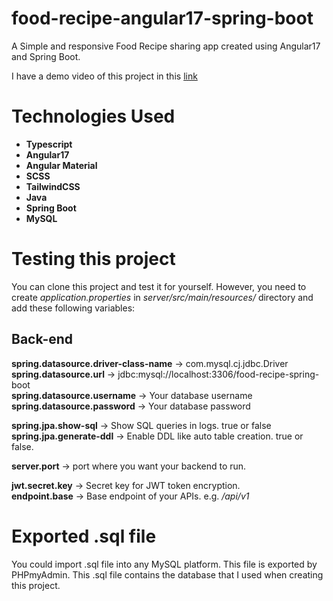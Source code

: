# food-recipe-angular17-spring-boot
A Simple and responsive Food Recipe sharing app created using Angular17 and Spring Boot.

I have a demo video of this project in this [link](https://youtu.be/4Xwj0do-E3s)

# Technologies Used
* **Typescript**
* **Angular17**
* **Angular Material**
* **SCSS**
* **TailwindCSS**
* **Java**
* **Spring Boot**
* **MySQL**

# Testing this project
You can clone this project and test it for yourself. However, you need to create *application.properties* in *server/src/main/resources/* directory and add these following variables:

## Back-end

**spring.datasource.driver-class-name** -> com.mysql.cj.jdbc.Driver  
**spring.datasource.url** -> jdbc:mysql://localhost:3306/food-recipe-spring-boot  
**spring.datasource.username** -> Your database username  
**spring.datasource.password** -> Your database password  

**spring.jpa.show-sql** -> Show SQL queries in logs. true or false  
**spring.jpa.generate-ddl** -> Enable DDL like auto table creation. true or false.  

**server.port** -> port where you want your backend to run.  

**jwt.secret.key** -> Secret key for JWT token encryption.  
**endpoint.base** -> Base endpoint of your APIs. e.g. */api/v1*

# Exported .sql file
You could import .sql file into any MySQL platform. This file is exported by PHPmyAdmin. This .sql file contains the database that I used when creating this project.